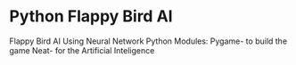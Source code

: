 # Python Flappy Bird AI
Flappy Bird AI Using Neural Network
Python Modules:
Pygame- to build the game
Neat- for the Artificial Inteligence
